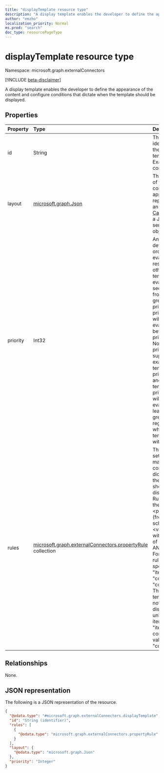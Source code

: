```yaml
---
title: "displayTemplate resource type"
description: "A display template enables the developer to define the appearance of the content and configure conditions that dictate when the template should be displayed."
author: "emzho"
localization_priority: Normal
ms.prod: "search"
doc_type: resourcePageType
---
```


# displayTemplate resource type

Namespace: microsoft.graph.externalConnectors

[!INCLUDE [beta-disclaimer](../../includes/beta-disclaimer.md)]

A display template enables the developer to define the appearance of the content and configure conditions that dictate when the template should be displayed.

## Properties
|Property|Type|Description|
|:---|:---|:---|
|id|String|The text identifier for the display template. Example: contosoTickets|
|layout|[microsoft.graph.Json](../resources/externalconnectors-intune-json.md)|The definition of the content's appearance, represented by an [Adaptive Card](https://docs.microsoft.com/en-us/adaptive-cards/authoring-cards/getting-started), which is a JSON-serialized card object model.|
|priority|Int32|An integer that determines the order of evaluation with respect to other templates. The evaluation is sequenced from least to greatest priority e.g. a priority of 4 will be evaluated before a priority of 7. Note: Gaps in priority are supported. For example, if a template has priority 1 and another template has priority 3, they will still be evaluated from least to greatest - regardless of whether a template exists with priority 2.|
|rules|[microsoft.graph.externalConnectors.propertyRule](../resources/externalconnectors-propertyrule.md) collection|These are a set of matching conditions that dictate when the template should be displayed. Rules are in the format of: <property (from the item schema)> <operation> <value(s)>, with the option of specifying AND/OR in <valuesJoinedBy>. For example, a rule could specify that "itemTitle" "contains" "contoso". Therefore, the template will not be displayed unless the item's "itemTitle" contained the value "contoso".|

## Relationships
None.

## JSON representation
The following is a JSON representation of the resource.
<!-- {
  "blockType": "resource",
  "@odata.type": "microsoft.graph.externalConnectors.displayTemplate"
}
-->
``` json
{
  "@odata.type": "#microsoft.graph.externalConnectors.displayTemplate",
  "id": "String (identifier)",
  "rules": [
    {
      "@odata.type": "microsoft.graph.externalConnectors.propertyRule"
    }
  ],
  "layout": {
    "@odata.type": "microsoft.graph.Json"
  },
  "priority": "Integer"
}
```

